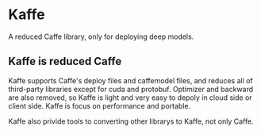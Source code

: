 # Kaffe

A reduced Caffe library, only for deploying deep models. 

## Kaffe is reduced Caffe

Kaffe supports Caffe's deploy files and caffemodel files, and reduces all of third-party libraries except for cuda and protobuf. 
Optimizer and backward are also removed, so Kaffe is light and very easy to depoly in cloud side or client side. 
Kaffe is focus on performance and portable.

Kaffe also privide tools to converting other librarys to Kaffe, not only Caffe.


